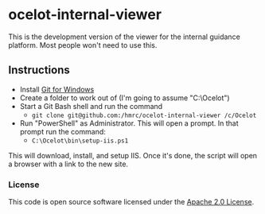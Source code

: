 
# ocelot-internal-viewer

This is the development version of the viewer for the internal guidance
platform. Most people won't need to use this.

## Instructions

  * Install [Git for Windows](https://git-scm.com/download/win)
  * Create a folder to work out of (I'm going to assume "C:\Ocelot")
  * Start a Git Bash shell and run the command
      * `git clone git@github.com:/hmrc/ocelot-internal-viewer /c/Ocelot`
  * Run "PowerShell" as Administrator. This will open a prompt. In that prompt run the command:
      * `C:\Ocelot\bin\setup-iis.ps1`

This will download, install, and setup IIS. Once it's done, the script will
open a browser with a link to the new site.

### License

This code is open source software licensed under the [Apache 2.0 License]("http://www.apache.org/licenses/LICENSE-2.0.html").
